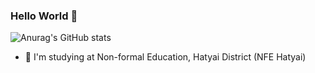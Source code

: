 ### Hello World 👋

![Anurag's GitHub stats](https://github-readme-stats.vercel.app/api?username=buslnwth&show_icons=true&theme=dark)
- 🌱 I'm studying at Non-formal Education, Hatyai District (NFE Hatyai)
